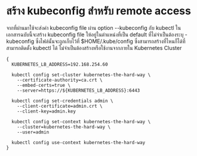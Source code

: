 # สร้าง kubeconfig สำหรับ remote access
จากที่ผ่านมาใช้จะส่งค่า kubeconfig file ผ่าน option --kubeconfig กับ kubectl ในเอกสารฉบับนี้จะสร้าง kubeconfig file ให้อยู่ในตำแหน่งที่เป็น default ที่ไม่จำเป็นต้องระบุ -kubeconfig ซึ่งไฟล์นั้นจะถูกเก็บไว้ที่ $HOME/.kube/config ซึ่งสามารถสร้างที่ไหนก็ได้ที่สามารถติดตั้ง kubectl ได้ ไม่จำเป็นต้องสร้างหรือใช้งานจากภายใน Kubernetes Cluster 
```
{
  KUBERNETES_LB_ADDRESS=192.168.254.60

  kubectl config set-cluster kubernetes-the-hard-way \
    --certificate-authority=ca.crt \
    --embed-certs=true \
    --server=https://${KUBERNETES_LB_ADDRESS}:6443

  kubectl config set-credentials admin \
    --client-certificate=admin.crt \
    --client-key=admin.key

  kubectl config set-context kubernetes-the-hard-way \
    --cluster=kubernetes-the-hard-way \
    --user=admin

  kubectl config use-context kubernetes-the-hard-way
}
```

